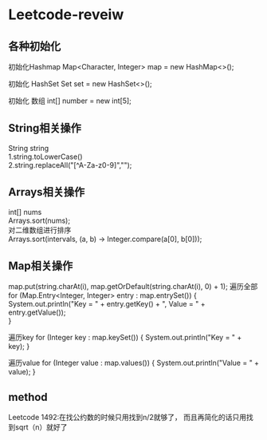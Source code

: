 # Leetcode-reveiw

## 各种初始化
初始化Hashmap
Map<Character, Integer> map = new HashMap<>();

初始化 HashSet
Set<Integer> set = new HashSet<>();

初始化 数组
int[] number = new int[5];

## String相关操作
String string  
1.string.toLowerCase()  
2.string.replaceAll("[^A-Za-z0-9]","");  

## Arrays相关操作
int[] nums  
Arrays.sort(nums);  
对二维数组进行排序  
Arrays.sort(intervals, (a, b) -> Integer.compare(a[0], b[0]));  

## Map相关操作
 map.put(string.charAt(i), map.getOrDefault(string.charAt(i), 0) + 1);
遍历全部
for (Map.Entry<Integer, Integer> entry : map.entrySet()) {  
	System.out.println("Key = " + entry.getKey() + ", Value = " + entry.getValue());  
}
		
遍历key
for (Integer key : map.keySet()) {
	System.out.println("Key = " + key);
}
		
遍历value
for (Integer value : map.values()) {
			System.out.println("Value = " + value);
		}

## method
Leetcode 1492:在找公约数的时候只用找到n/2就够了， 而且再简化的话只用找到sqrt（n）就好了

